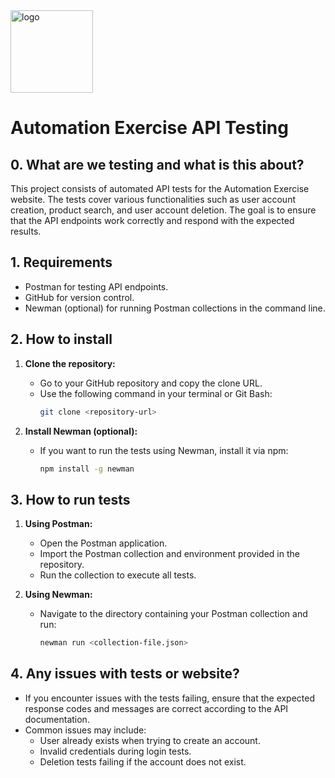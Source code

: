 <img width="132" alt="logo" src="https://github.com/user-attachments/assets/c0641cf3-4421-49be-b3db-c7f82cba3a97">


# Automation Exercise API Testing

## 0. What are we testing and what is this about?
This project consists of automated API tests for the Automation Exercise website. The tests cover various functionalities such as user account creation, product search, and user account deletion. The goal is to ensure that the API endpoints work correctly and respond with the expected results.

## 1. Requirements
- Postman for testing API endpoints.
- GitHub for version control.
- Newman (optional) for running Postman collections in the command line.

## 2. How to install
1. **Clone the repository:**
   - Go to your GitHub repository and copy the clone URL.
   - Use the following command in your terminal or Git Bash:
     ```bash
     git clone <repository-url>
     ```

2. **Install Newman (optional):**
   - If you want to run the tests using Newman, install it via npm:
     ```bash
     npm install -g newman
     ```

## 3. How to run tests
1. **Using Postman:**
   - Open the Postman application.
   - Import the Postman collection and environment provided in the repository.
   - Run the collection to execute all tests.

2. **Using Newman:**
   - Navigate to the directory containing your Postman collection and run:
     ```bash
     newman run <collection-file.json>
     ```

## 4. Any issues with tests or website?
- If you encounter issues with the tests failing, ensure that the expected response codes and messages are correct according to the API documentation.
- Common issues may include:
  - User already exists when trying to create an account.
  - Invalid credentials during login tests.
  - Deletion tests failing if the account does not exist.

